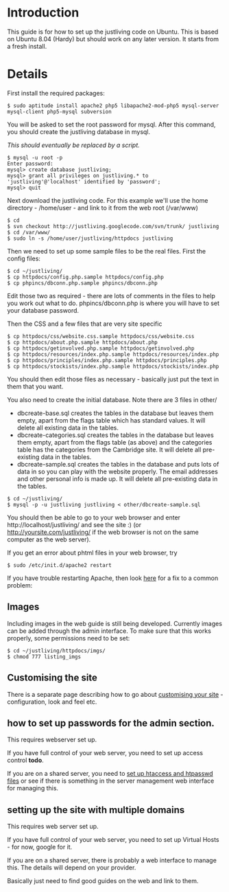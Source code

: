 # Introduction #

This guide is for how to set up the justliving code on Ubuntu. This is based on Ubuntu 8.04 (Hardy) but should work on any later version. It starts from a fresh install.

# Details #

First install the required packages:

```
$ sudo aptitude install apache2 php5 libapache2-mod-php5 mysql-server mysql-client php5-mysql subversion
```

You will be asked to set the root password for mysql. After this command, you should create the justliving database in mysql.

_This should eventually be replaced by a script._

```
$ mysql -u root -p
Enter password:
mysql> create database justliving;
mysql> grant all privileges on justliving.* to 'justliving'@'localhost' identified by 'password';
mysql> quit
```

Next download the justliving code. For this example we'll use the home directory - /home/user - and link to it from the web root (/var/www)

```
$ cd
$ svn checkout http://justliving.googlecode.com/svn/trunk/ justliving
$ cd /var/www/
$ sudo ln -s /home/user/justliving/httpdocs justliving
```

Then we need to set up some sample files to be the real files. First the config files:

```
$ cd ~/justliving/
$ cp httpdocs/config.php.sample httpdocs/config.php
$ cp phpincs/dbconn.php.sample phpincs/dbconn.php
```

Edit those two as required - there are lots of comments in the files to help you work out what to do. phpincs/dbconn.php is where you will have to set your database password.

Then the CSS and a few files that are very site specific

```
$ cp httpdocs/css/website.css.sample httpdocs/css/website.css
$ cp httpdocs/about.php.sample httpdocs/about.php
$ cp httpdocs/getinvolved.php.sample httpdocs/getinvolved.php
$ cp httpdocs/resources/index.php.sample httpdocs/resources/index.php
$ cp httpdocs/principles/index.php.sample httpdocs/principles.php
$ cp httpdocs/stockists/index.php.sample httpdocs/stockists/index.php
```

You should then edit those files as necessary - basically just put the text in them that you want.

You also need to create the initial database. Note there are 3 files in other/

  * dbcreate-base.sql creates the tables in the database but leaves them empty, apart from the flags table which has standard values. It will delete all existing data in the tables.
  * dbcreate-categories.sql creates the tables in the database but leaves them empty, apart from the flags table (as above) and the categories table has the categories from the Cambridge site. It will delete all pre-existing data in the tables.
  * dbcreate-sample.sql creates the tables in the database and puts lots of data in so you can play with the website properly. The email addresses and other personal info is made up. It will delete all pre-existing data in the tables.

```
$ cd ~/justliving/
$ mysql -p -u justliving justliving < other/dbcreate-sample.sql
```

You should then be able to go to your web browser and enter http://localhost/justliving/ and see the site :) (or http://yoursite.com/justliving/ if the web browser is not on the same computer as the web server).

If you get an error about phtml files in your web browser, try

```
$ sudo /etc/init.d/apache2 restart
```

If you have trouble restarting Apache, then look [here](http://mohamedaslam.com/how-to-fix-apache-could-not-reliably-determine-the-servers-fully-qualified-domain-name-using-127011-for-servername-error-on-ubuntu/) for a fix to a common problem:

## Images ##

Including images in the web guide is still being developed. Currently images can be added through the admin interface. To make sure that this works properly, some permissions need to be set:

```
$ cd ~/justliving/httpdocs/imgs/
$ chmod 777 listing_imgs
```

## Customising the site ##

There is a separate page describing how to go about [customising your site](CustomiseYourSite.md)  - configuration, look and feel etc.

## how to set up passwords for the admin section. ##

This requires webserver set up.

If you have full control of your web server, you need to set up access control **todo**.

If you are on a shared server, you need to [set up htaccess and htpasswd files](http://www.elated.com/articles/password-protecting-your-pages-with-htaccess/) or see if there is something in the server management web interface for managing this.

## setting up the site with multiple domains ##

This requires web server set up.

If you have full control of your web server, you need to set up Virtual Hosts - for now, google for it.

If you are on a shared server, there is probably a web interface to manage this. The details will depend on your provider.

Basically just need to find good guides on the web and link to them.